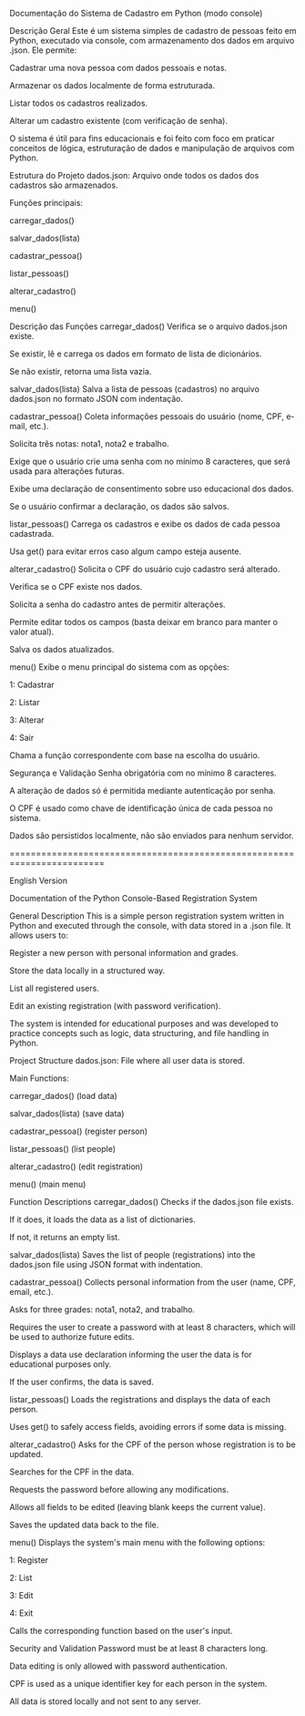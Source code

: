 Documentação do Sistema de Cadastro em Python (modo console)

Descrição Geral
Este é um sistema simples de cadastro de pessoas feito em Python, executado via console, com armazenamento dos dados em arquivo .json. Ele permite:

Cadastrar uma nova pessoa com dados pessoais e notas.

Armazenar os dados localmente de forma estruturada.

Listar todos os cadastros realizados.

Alterar um cadastro existente (com verificação de senha).

O sistema é útil para fins educacionais e foi feito com foco em praticar conceitos de lógica, estruturação de dados e manipulação de arquivos com Python.

Estrutura do Projeto
dados.json: Arquivo onde todos os dados dos cadastros são armazenados.

Funções principais:

carregar_dados()

salvar_dados(lista)

cadastrar_pessoa()

listar_pessoas()

alterar_cadastro()

menu()

Descrição das Funções
carregar_dados()
Verifica se o arquivo dados.json existe.

Se existir, lê e carrega os dados em formato de lista de dicionários.

Se não existir, retorna uma lista vazia.

salvar_dados(lista)
Salva a lista de pessoas (cadastros) no arquivo dados.json no formato JSON com indentação.

cadastrar_pessoa()
Coleta informações pessoais do usuário (nome, CPF, e-mail, etc.).

Solicita três notas: nota1, nota2 e trabalho.

Exige que o usuário crie uma senha com no mínimo 8 caracteres, que será usada para alterações futuras.

Exibe uma declaração de consentimento sobre uso educacional dos dados.

Se o usuário confirmar a declaração, os dados são salvos.

listar_pessoas()
Carrega os cadastros e exibe os dados de cada pessoa cadastrada.

Usa get() para evitar erros caso algum campo esteja ausente.

alterar_cadastro()
Solicita o CPF do usuário cujo cadastro será alterado.

Verifica se o CPF existe nos dados.

Solicita a senha do cadastro antes de permitir alterações.

Permite editar todos os campos (basta deixar em branco para manter o valor atual).

Salva os dados atualizados.

menu()
Exibe o menu principal do sistema com as opções:

1: Cadastrar

2: Listar

3: Alterar

4: Sair

Chama a função correspondente com base na escolha do usuário.

Segurança e Validação
Senha obrigatória com no mínimo 8 caracteres.

A alteração de dados só é permitida mediante autenticação por senha.

O CPF é usado como chave de identificação única de cada pessoa no sistema.

Dados são persistidos localmente, não são enviados para nenhum servidor.

========================================================================

English Version

Documentation of the Python Console-Based Registration System

General Description
This is a simple person registration system written in Python and executed through the console, with data stored in a .json file. It allows users to:

Register a new person with personal information and grades.

Store the data locally in a structured way.

List all registered users.

Edit an existing registration (with password verification).

The system is intended for educational purposes and was developed to practice concepts such as logic, data structuring, and file handling in Python.

Project Structure
dados.json: File where all user data is stored.

Main Functions:

carregar_dados() (load data)

salvar_dados(lista) (save data)

cadastrar_pessoa() (register person)

listar_pessoas() (list people)

alterar_cadastro() (edit registration)

menu() (main menu)

Function Descriptions
carregar_dados()
Checks if the dados.json file exists.

If it does, it loads the data as a list of dictionaries.

If not, it returns an empty list.

salvar_dados(lista)
Saves the list of people (registrations) into the dados.json file using JSON format with indentation.

cadastrar_pessoa()
Collects personal information from the user (name, CPF, email, etc.).

Asks for three grades: nota1, nota2, and trabalho.

Requires the user to create a password with at least 8 characters, which will be used to authorize future edits.

Displays a data use declaration informing the user the data is for educational purposes only.

If the user confirms, the data is saved.

listar_pessoas()
Loads the registrations and displays the data of each person.

Uses get() to safely access fields, avoiding errors if some data is missing.

alterar_cadastro()
Asks for the CPF of the person whose registration is to be updated.

Searches for the CPF in the data.

Requests the password before allowing any modifications.

Allows all fields to be edited (leaving blank keeps the current value).

Saves the updated data back to the file.

menu()
Displays the system's main menu with the following options:

1: Register

2: List

3: Edit

4: Exit

Calls the corresponding function based on the user's input.

Security and Validation
Password must be at least 8 characters long.

Data editing is only allowed with password authentication.

CPF is used as a unique identifier key for each person in the system.

All data is stored locally and not sent to any server.
